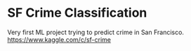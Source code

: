 # SF Crime Classification

Very first ML project trying to predict crime in San Francisco. https://www.kaggle.com/c/sf-crime
